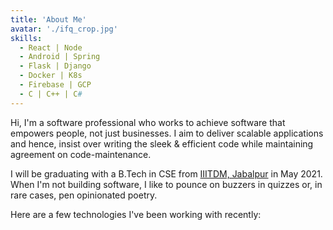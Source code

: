 ```yaml
---
title: 'About Me'
avatar: './ifq_crop.jpg'
skills:
  - React | Node
  - Android | Spring
  - Flask | Django
  - Docker | K8s
  - Firebase | GCP
  - C | C++ | C#
---
```


Hi, I'm a software professional who works to achieve software that empowers people, not just businesses. I aim to deliver scalable applications and hence, insist over writing the sleek & efficient code while maintaining agreement on code-maintenance.

I will be graduating with a B.Tech in CSE from [IIITDM, Jabalpur](https://www.iiitdmj.ac.in/) in May 2021. When I'm not building software, I like to pounce on buzzers in quizzes or, in rare cases, pen opinionated poetry.

Here are a few technologies I've been working with recently:
